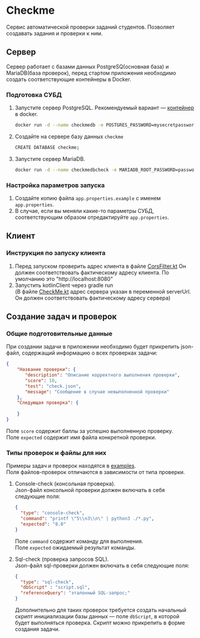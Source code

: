 # Checkme
Сервис автоматической проверки заданий студентов.
Позволяет создавать задания и проверки к ним.

## Сервер
Сервер работает с базами данных PostgreSQ(основная база) и MariaDB(база проверок), перед стартом приложения необходимо создать соответствующие контейнеры в Docker.
### Подготовка СУБД
1. Запустите сервер PostgreSQL. Рекомендуемый вариант — [контейнер](https://github.com/docker-library/docs/blob/master/postgres/README.md) в docker.
    ```bash
   docker run -d --name checkmedb -e POSTGRES_PASSWORD=mysecretpassword -p 5432:5432 postgres:16.3
    ```
2. Создайте на сервере базу данных `checkme`
   ```bash
   CREATE DATABASE checkme;
    ```
3. Запустите сервер MariaDB.
    ```bash
    docker run -d --name checkmedbcheck -e MARIADB_ROOT_PASSWORD=password -p 3306:3306 mariadb:12.0
    ```

### Настройка параметров запуска
1. Создайте копию файла `app.properties.example` с именем `app.properties`.
2. В случае, если вы меняли какие-то параметры СУБД, соответствующим образом отредактируйте `app.properties`.

## Клиент
### Инструкция по запуску клиента
1. Перед запуском проверить адрес клиента в файле [CorsFilter.kt](kotlinServer/src/main/kotlin/checkme/web/filters/CorsFilter.kt)
   Он должен соответствовать фактическому адресу клиента. По умолчанию это "http://localhost:8080"
2. Запустить kotlinClient через gradle run \
   (В файле [CheckMe.kt](kotlinClient/src/jsMain/kotlin/CheckMe.kt) адрес сервера указан в переменной serverUrl.
   Он должен соответствовать фактическому адресу сервера)


## Создание задач и проверок
### Общие подготовительные данные
При создании задачи в приложении необходимо будет прикрепить json-файл, содержащий информацию о всех проверках задачи:
   ```json
   {
       "Название проверки": {
          "description": "Описание корректного выполнения проверки",
          "score": 10,
          "test": "check.json", 
          "message": "Сообщение в случае невыполненной проверки"
       },
       "Следующая проверка": {
          
       }
   }
   ```
Поле `score` содержит баллы за успешно выполненную проверку.\
Поле `expected` содержит имя файла конкретной проверки.

### Типы проверок и файлы для них
Примеры задач и проверок находятся в [examples](kotlinServer/dev-tools/examples).\
Поля файлов-проверок отличаются в зависимости от типа проверки.

1. Console-check (консольная проверка).\
   Json-файл консольной проверки должен включать в себя следующие поля:
    ```json
    {
      "type": "console-check",
      "command": "printf \"5\\n3\\n\" | python3 ./*.py", 
      "expected": "8.0"
    }
    ```
   Поле `command` содержит команду для выполнения.\
   Поле `expected` ожидаемый результат команды.

2. Sql-check (проверка запросов SQL).\
   Json-файл sql-проверки должен включать в себя следующие поля:
    ```json
    {
      "type": "sql-check",
      "dbScript" : "script.sql",
      "referenceQuery": "эталонный SQL-запрос;"
    }
    ```
   Дополнительно для таких проверок требуется создать начальный скрипт инициализации базы данных — поле `dbScript`, в которой будет выполняться проверка.
   Скрипт можно прикрепить в форме создания задачи.
   


